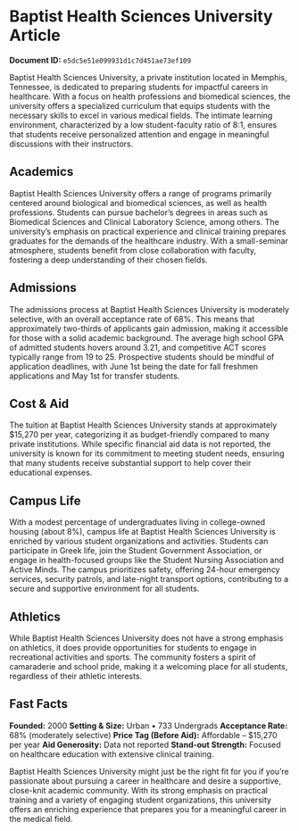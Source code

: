 # Baptist Health Sciences University Article

**Document ID:** `e5dc5e51e099931d1c7d451ae73ef109`

Baptist Health Sciences University, a private institution located in Memphis, Tennessee, is dedicated to preparing students for impactful careers in healthcare. With a focus on health professions and biomedical sciences, the university offers a specialized curriculum that equips students with the necessary skills to excel in various medical fields. The intimate learning environment, characterized by a low student-faculty ratio of 8:1, ensures that students receive personalized attention and engage in meaningful discussions with their instructors.

## Academics
Baptist Health Sciences University offers a range of programs primarily centered around biological and biomedical sciences, as well as health professions. Students can pursue bachelor’s degrees in areas such as Biomedical Sciences and Clinical Laboratory Science, among others. The university’s emphasis on practical experience and clinical training prepares graduates for the demands of the healthcare industry. With a small-seminar atmosphere, students benefit from close collaboration with faculty, fostering a deep understanding of their chosen fields.

## Admissions
The admissions process at Baptist Health Sciences University is moderately selective, with an overall acceptance rate of 68%. This means that approximately two-thirds of applicants gain admission, making it accessible for those with a solid academic background. The average high school GPA of admitted students hovers around 3.21, and competitive ACT scores typically range from 19 to 25. Prospective students should be mindful of application deadlines, with June 1st being the date for fall freshmen applications and May 1st for transfer students.

## Cost & Aid
The tuition at Baptist Health Sciences University stands at approximately $15,270 per year, categorizing it as budget-friendly compared to many private institutions. While specific financial aid data is not reported, the university is known for its commitment to meeting student needs, ensuring that many students receive substantial support to help cover their educational expenses.

## Campus Life
With a modest percentage of undergraduates living in college-owned housing (about 8%), campus life at Baptist Health Sciences University is enriched by various student organizations and activities. Students can participate in Greek life, join the Student Government Association, or engage in health-focused groups like the Student Nursing Association and Active Minds. The campus prioritizes safety, offering 24-hour emergency services, security patrols, and late-night transport options, contributing to a secure and supportive environment for all students.

## Athletics
While Baptist Health Sciences University does not have a strong emphasis on athletics, it does provide opportunities for students to engage in recreational activities and sports. The community fosters a spirit of camaraderie and school pride, making it a welcoming place for all students, regardless of their athletic interests.

## Fast Facts
**Founded:** 2000
**Setting & Size:** Urban • 733 Undergrads
**Acceptance Rate:** 68% (moderately selective)
**Price Tag (Before Aid):** Affordable – $15,270 per year
**Aid Generosity:** Data not reported
**Stand-out Strength:** Focused on healthcare education with extensive clinical training.

Baptist Health Sciences University might just be the right fit for you if you’re passionate about pursuing a career in healthcare and desire a supportive, close-knit academic community. With its strong emphasis on practical training and a variety of engaging student organizations, this university offers an enriching experience that prepares you for a meaningful career in the medical field.
